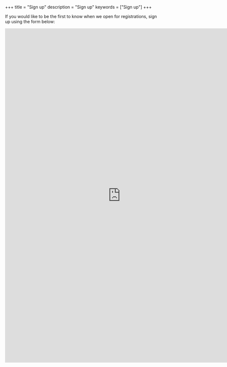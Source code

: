+++
title = "Sign up"
description = "Sign up"
keywords = ["Sign up"]
+++

If you would like to be the first to know when we open for registrations, sign up using the form below:

<iframe src="https://docs.google.com/forms/d/e/1FAIpQLSdE_5WLXR_S7SJAsG2U2D57qcKmfVBJuMcmxtmr9fptLucLuQ/viewform?embedded=true" width="760" height="1100" frameborder="0" marginheight="0" marginwidth="0">Loading...</iframe>

<br />